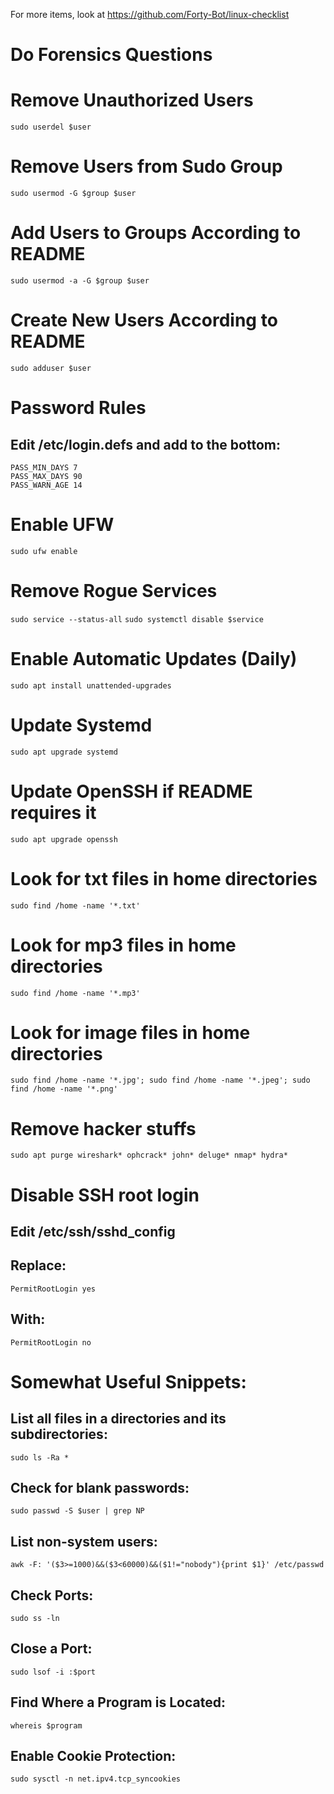 For more items, look at https://github.com/Forty-Bot/linux-checklist

# Do Forensics Questions
# Remove Unauthorized Users
```sudo userdel $user```
# Remove Users from Sudo Group
```sudo usermod -G $group $user```
# Add Users to Groups According to README
```sudo usermod -a -G $group $user```
# Create New Users According to README
```sudo adduser $user```
# Password Rules
## Edit /etc/login.defs and add to the bottom:
```
PASS_MIN_DAYS 7
PASS_MAX_DAYS 90
PASS_WARN_AGE 14
```
# Enable UFW
```sudo ufw enable```
# Remove Rogue Services
```sudo service --status-all```
```sudo systemctl disable $service```
# Enable Automatic Updates (Daily)
```sudo apt install unattended-upgrades```
# Update Systemd
```sudo apt upgrade systemd```
# Update OpenSSH if README requires it
```sudo apt upgrade openssh```
# Look for txt files in home directories
```sudo find /home -name '*.txt'```
# Look for mp3 files in home directories
```sudo find /home -name '*.mp3'```
# Look for image files in home directories
```sudo find /home -name '*.jpg'; sudo find /home -name '*.jpeg'; sudo find /home -name '*.png'```
# Remove hacker stuffs
```sudo apt purge wireshark* ophcrack* john* deluge* nmap* hydra*```
# Disable SSH root login
## Edit /etc/ssh/sshd_config
## Replace:
```PermitRootLogin yes```
## With:
```PermitRootLogin no```


# Somewhat Useful Snippets:
## List all files in a directories and its subdirectories:
```sudo ls -Ra *```
## Check for blank passwords:
```sudo passwd -S $user | grep NP```
## List non-system users:
```awk -F: '($3>=1000)&&($3<60000)&&($1!="nobody"){print $1}' /etc/passwd```
## Check Ports:
```sudo ss -ln```
## Close a Port:
```sudo lsof -i :$port```
## Find Where a Program is Located:
```whereis $program```
## Enable Cookie Protection:
```sudo sysctl -n net.ipv4.tcp_syncookies```
